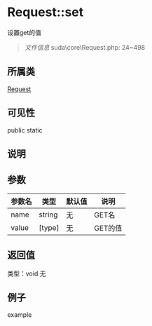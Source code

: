 # Request::set
设置get的值
> *文件信息* suda\core\Request.php: 24~498
## 所属类 

[Request](../Request.md)

## 可见性

  public  static
## 说明



## 参数

| 参数名 | 类型 | 默认值 | 说明 |
|--------|-----|-------|-------|
| name |  string | 无 |  GET名 |
| value |  [type] | 无 |  GET的值 |

## 返回值
类型：void
无

## 例子

example